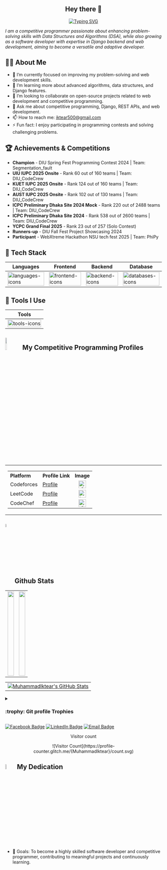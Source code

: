 <div align="center">
<!--   <img src="https://i.imgur.com/YpvXdPW_d.png?maxwidth=520&shape=thumb&fidelity=high" alt="Muhammad Iktear Banner" width="100%" />  -->
  <h2 align="center">Hey there 👋</h2>
</div>

<div align='center'>
  <a href="https://git.io/typing-svg">
    <img src="https://readme-typing-svg.demolab.com?font=Fira+Code&pause=1000&color=32B6FF&width=350&lines=Competitive+Programmer;Django+Backend+Developer;" alt="Typing SVG" />
  </a>
</div>

*I am a competitive programmer passionate about enhancing problem-solving skills with Data Structures and Algorithms (DSA), while also growing as a software developer with expertise in Django backend and web development, aiming to become a versatile and adaptive developer.*

## 👨‍💻 About Me

- 🔭 I’m currently focused on improving my problem-solving and web development skills.
- 🌱 I’m learning more about advanced algorithms, data structures, and Django features.
- 👯 I’m looking to collaborate on open-source projects related to web development and competitive programming.
- 💬 Ask me about competitive programming, Django, REST APIs, and web development.
- 📫 How to reach me: [iktear500@gmail.com](mailto:iktear500@gmail.com)
- ⚡ Fun fact: I enjoy participating in programming contests and solving challenging problems.

## 🏆 Achievements & Competitions 

- **Champion** - DIU Spring Fest Programming Contest 2024 | Team: Segmentation_fault
- **UIU IUPC 2025 Onsite** - Rank 60 out of 160 teams | Team: DIU_CodeCrew
- **KUET IUPC 2025 Onsite** - Rank 124 out of 160 teams | Team: DIU_CodeCrew
- **AUST IUPC 2025 Onsite** - Rank 102 out of 130 teams | Team: DIU_CodeCrew
- **ICPC Preliminary Dhaka Site 2024 Mock** - Rank 220 out of 2488 teams | Team: DIU_CodeCrew
- **ICPC Preliminary Dhaka Site 2024** - Rank 538 out of 2600 teams | Team: DIU_CodeCrew
- **YCPC Grand Final 2025** - Rank 23 out of 257 (Solo Contest)
- **Runners-up** - DIU Fall Fest Project Showcasing 2024
- **Participant** - WebXtreme Hackathon NSU tech fest 2025 | Team: PhiPy

## 🔹 Tech Stack

| **Languages** | **Frontend** | **Backend** | **Database** |
|---------------------------|--------------|-------------|--------------|
| <img src="https://skillicons.dev/icons?i=c,cpp,python,java,javascript" alt="languages-icons" style="width: 100%;"/> | <img src="https://skillicons.dev/icons?i=html,css,bootstrap" alt="frontend-icons" style="width: 100%;"/> | <img src="https://skillicons.dev/icons?i=django" alt="backend-icons" style="width: 100%;"/> | <img src="https://skillicons.dev/icons?i=mysql,sqlite" alt="databases-icons" style="width: 100%;"/> |

## 🔹 Tools I Use

| **Tools** |
|-----------|
| <img src="https://skillicons.dev/icons?i=git,github,vscode,postman" alt="tools-icons" style="width: 100%;"/> |

## <img src="https://media4.giphy.com/media/dMLmQfCO7lCA2gX3tw/giphy.gif?cid=ecf05e47ak6mwfu812269zzr8ydv529109qzpb8rszwnja9e&rid=giphy.gif&ct=s" width=10%> My Competitive Programming Profiles

<table width="100%">
  <tr>
    <td width="33%" valign="top" align="center">
      <table width="100%">
        <tr>
          <th align="left">Platform</th>
          <th align="left">Profile Link</th>
          <th align="center">Image</th>
        </tr>
        <tr>
          <td>Codeforces</td>
          <td><a href="https://codeforces.com/profile/Iktear">Profile</a></td>
          <td align="center">
            <a href="https://codeforces.com/profile/your_profile">
              <img src="https://i.ibb.co/bmz0Z6C/Untitled-design-removebg-preview.png" alt="Codeforces" width="24" />
            </a>
          </td>
        </tr>
        <tr>
          <td>LeetCode</td>
          <td><a href="https://leetcode.com/your_profile/">Profile</a></td>
          <td align="center">
            <a href="https://leetcode.com/u/iktear500/">
              <img src="https://i.ibb.co/PrNnHzz/Untitled-design-2-removebg-preview.png" alt="LeetCode" width="24" />
            </a>
          </td>
        </tr>
        <tr>
          <td>CodeChef</td>
          <td><a href="https://www.codechef.com/users/iktear1">Profile</a></td>
          <td align="center">
            <a href="https://www.codechef.com/users/your_profile">
              <img src="https://i.ibb.co/bbWxB0s/Untitled-design-4-removebg-preview.png" alt="CodeChef" width="24" />
            </a>
          </td>
        </tr>
      </table>
    </td>
  </tr>
</table>

## <img src="https://media1.giphy.com/media/v1.Y2lkPTc5MGI3NjExYzFhYzJkMmQ2MWQ3ZGY3MDhjZTE3MDI2Mzk3NzE1OWQyZTRlMmYwMCZjdD1z/iY8CRBdQXODJSCERIr/giphy.gif" width=5% valign="bottom"> Github Stats

<table align="center">
  <tr>
    <td align="center">
      <img src="http://github-profile-summary-cards.vercel.app/api/cards/repos-per-language?username=MuhammadIktear&theme=blueberry" height="270px" width="100%">
    </td>
    <td align="center">
      <img src="https://github-readme-stats.vercel.app/api/top-langs/?username=MuhammadIktear&theme=blueberry&show_icons=true&hide_border=true&layout=compact" height="270px" width="100%">
    </td>
  </tr>
</table>

<table align="center">
  <tr>
    <td align="center">
      <a href="">
        <img alt="MuhammadIktear's GitHub Stats" src="https://awesome-github-stats.azurewebsites.net/user-stats/MuhammadIktear?cardType=level&theme=blueberry&preferLogin=true&hide_border=false" />
      </a>
    </td>
  </tr>
</table>

<details><summary> <h3> :trophy: Git profile Trophies </h3></summary>
  <p align="center">
    <a href="https://github.com/ryo-ma/github-profile-trophy">
      <img src="https://github-profile-trophy.vercel.app/?username=MuhammadIktear&layout=compact&theme=tokyonight&column=4&margin-w=15&margin-h=15" alt="MuhammadIktear" />
    </a>
  </p>
</details>

[![Facebook Badge](https://img.shields.io/badge/Facebook-1877F2?style=for-the-badge&logo=facebook&logoColor=white)](https://www.facebook.com/md.iktear.52/) [![LinkedIn Badge](https://img.shields.io/badge/LinkedIn-0077B5?style=for-the-badge&logo=linkedin&logoColor=white)](https://www.linkedin.com/in/muhammad-iktear-5621b6218/) [![Email Badge](https://img.shields.io/badge/Gmail-D14836?style=for-the-badge&logo=gmail&logoColor=white)](mailto:iktear500@gmail.com)

<div align="center">
  <p>Visitor count</p>
  ![Visitor Count](https://profile-counter.glitch.me/{MuhammadIktear}/count.svg)
</div>

## <img src = "https://i.pinimg.com/originals/3f/7e/4e/3f7e4eff7c96e9fe4b8b4b1ff3f7bdb5.gif" width = 6.5%> My Dedication

- 🥅 Goals: To become a highly skilled software developer and competitive programmer, contributing to meaningful projects and continuously learning.
